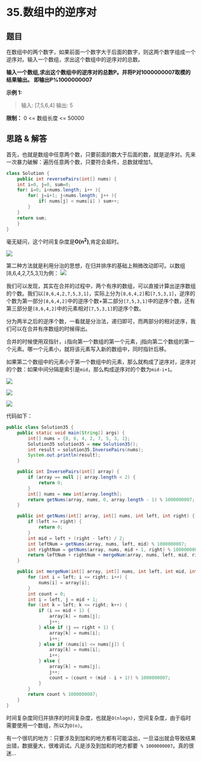 # 35.数组中的逆序对
## 题目
在数组中的两个数字，如果前面一个数字大于后面的数字，则这两个数字组成一个逆序对。输入一个数组，求出这个数组中的逆序对的总数。

**输入一个数组,求出这个数组中的逆序对的总数P。并将P对1000000007取模的结果输出。 即输出P%1000000007**


**示例 1:**

> 输入: [7,5,6,4]
> 输出: 5

**限制：**
0 <= 数组长度 <= 50000

## 思路 & 解答

首先，也就是数组中任意两个数，只要前面的数大于后面的数，就是逆序对。先来一次暴力破解：遍历任意两个数，只要符合条件，总数就增加1。

```java
class Solution {
    public int reversePairs(int[] nums) {
    int i=0, j=0, sum=0;
    for( i=0; i<nums.length; i++ ){
        for( j=i+1; j<nums.length; j++ ){
            if( nums[j] < nums[i] ) sum++;
        }
    }
    return sum;
    }
}
```
毫无疑问，这个时间复杂度是**O(n<sup>2</sup>)**,肯定会超时。

![](https://markdownpicture.oss-cn-qingdao.aliyuncs.com/20210121223405.png)

第二种方法就是利用分治的思想，在归并排序的基础上稍微改动即可。以数组[8,6,4,2,7,5,3,1]为例：
![](https://markdownpicture.oss-cn-qingdao.aliyuncs.com/20210124220617.png)

我们可以发现，其实在合并的过程中，两个有序的数组，可以直接计算出逆序数组的个数。我们以`[8,6,4,2,7,5,3,1]`，实际上分为`[8,6,4,2]`和`[7,5,3,1]`，逆序的个数为第一部分`[8,6,4,2]`中的逆序个数+第二部分`[7,5,3,1]`中的逆序个数，还有第三部分是`[8,6,4,2]`中的元素相对`[7,5,3,1]`的逆序个数。

分为两半之后的逆序个数，一看就是分治法，递归即可，而两部分的相对逆序，我们可以在合并有序数组的时候得出。

合并的时候使用双指针，`i`指向第一个数组的第一个元素，j指向第二个数组的第一个元素。哪一个元素小，就将该元素写入新的数组中，同时指针后移。

如果第二个数组中的元素小于第一个数组中的元素，那么就构成了逆序对，逆序对的个数：如果中间分隔是索引是`mid`，那么构成逆序对的个数为`mid-i+1`。

![](https://markdownpicture.oss-cn-qingdao.aliyuncs.com/20210124235209.png)

![](https://markdownpicture.oss-cn-qingdao.aliyuncs.com/20210124235232.png)

![](https://markdownpicture.oss-cn-qingdao.aliyuncs.com/20210124235308.png)

代码如下：
```java
public class Solution35 {
    public static void main(String[] args) {
        int[] nums = {8, 6, 4, 2, 7, 5, 3, 1};
        Solution35 solution35 = new Solution35();
        int result = solution35.InversePairs(nums);
        System.out.println(result);
    }

    public int InversePairs(int[] array) {
        if (array == null || array.length < 2) {
            return 0;
        }
        int[] nums = new int[array.length];
        return getNums(array, nums, 0, array.length - 1) % 1000000007;
    }

    public int getNums(int[] array, int[] nums, int left, int right) {
        if (left >= right) {
            return 0;
        }
        int mid = left + (right - left) / 2;
        int leftNum = getNums(array, nums, left, mid) % 1000000007;
        int rightNum = getNums(array, nums, mid + 1, right) % 1000000007;
        return leftNum + rightNum + mergeNum(array, nums, left, mid, right);
    }

    public int mergeNum(int[] array, int[] nums, int left, int mid, int right) {
        for (int i = left; i <= right; i++) {
            nums[i] = array[i];
        }
        int count = 0;
        int i = left, j = mid + 1;
        for (int k = left; k <= right; k++) {
            if (i == mid + 1) {
                array[k] = nums[j];
                j++;
            } else if (j == right + 1) {
                array[k] = nums[i];
                i++;
            } else if (nums[i] <= nums[j]) {
                array[k] = nums[i];
                i++;
            } else {
                array[k] = nums[j];
                j++;
                count = (count + (mid - i + 1)) % 1000000007;
            }
        }
        return count % 1000000007;
    }
}
```

时间复杂度同归并排序的时间复杂度，也就是`O(nlogn)`，空间复杂度，由于临时需要使用一个数组，所以为`O(n)`。

有一个很坑的地方：只要涉及到加和的地方都有可能溢出，一旦溢出就会导致结果出错，数据量大，很难调试。凡是涉及到加和的地方都要` % 1000000007`。真的很迷...



